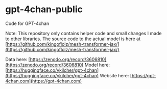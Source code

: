# gpt-4chan-public
Code for GPT-4chan

Note: This repository only contains helper code and small changes I made to other libraries.
The source code to the actual model is here at [https://github.com/kingoflolz/mesh-transformer-jax/](https://github.com/kingoflolz/mesh-transformer-jax/)

Data here: [https://zenodo.org/record/3606810](https://zenodo.org/record/3606810)
Model here: [https://huggingface.co/ykilcher/gpt-4chan](https://huggingface.co/ykilcher/gpt-4chan)
Website here: [https://gpt-4chan.com](https://gpt-4chan.com)
